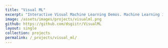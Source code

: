 ```yaml
---
title: "Visual ML"
excerpt: "Interactive Visual Machine Learning Demos. Machine Learning in the browser powered by TF JS."
image: /assets/images/projects/visualml.png
github: https://github.com/dsgiitr/VisualML
layout: single
collection: projects
permalink: /_projects/visual_ml/
---
```

